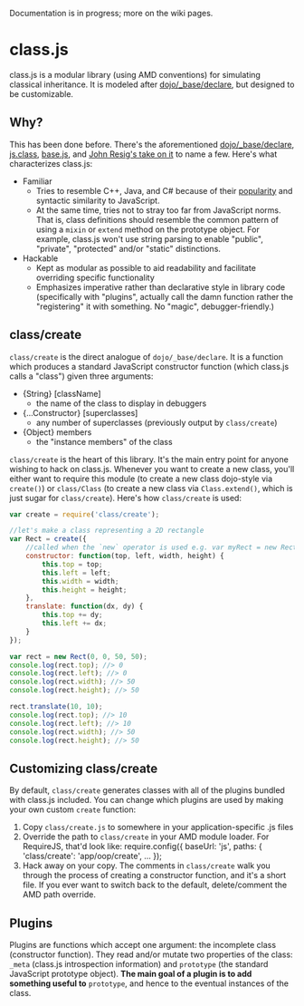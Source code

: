 Documentation is in progress; more on the wiki pages.

class.js
========

class.js is a modular library (using AMD conventions) for simulating classical
inheritance. It is modeled after
[dojo/_base/declare](http://dojotoolkit.org/reference-guide/1.8/dojo/_base/declare.html#dojo-base-declare),
but designed to be customizable.


Why?
----

This has been done before. There's the aforementioned
[dojo/_base/declare](http://dojotoolkit.org/reference-guide/1.8/dojo/_base/declare.html#dojo-base-declare),
[js.class](http://jsclass.jcoglan.com/),
[base.js](http://dean.edwards.name/weblog/2006/03/base/), and [John Resig's
take on it](http://ejohn.org/blog/simple-javascript-inheritance/) to name a
few. Here's what characterizes class.js:

* Familiar
    * Tries to resemble C++, Java, and C# because of their
      [popularity](http://www.tiobe.com/index.php/content/paperinfo/tpci/index.html)
      and syntactic similarity to JavaScript.
    * At the same time, tries not to stray too far from JavaScript norms. That
      is, class definitions should resemble the common pattern of using a
      `mixin` or `extend` method on the prototype object. For example, class.js
      won't use string parsing to enable "public", "private", "protected"
      and/or "static" distinctions.
* Hackable
    * Kept as modular as possible to aid readability and facilitate overriding
      specific functionality
    * Emphasizes imperative rather than declarative style in library code
      (specifically with "plugins", actually call the damn function rather the
      "registering" it with something. No "magic", debugger-friendly.)




class/create
------------

`class/create` is the direct analogue of `dojo/_base/declare`. It is a function
which produces a standard JavaScript constructor function (which class.js calls a
"class") given three arguments:

* {String} [className]
  * the name of the class to display in debuggers
* {...Constructor} [superclasses]
  * any number of superclasses (previously output by `class/create`)
* {Object} members
  * the "instance members" of the class

`class/create` is the heart of this library. It's the main entry point for
anyone wishing to hack on class.js. Whenever you want to create a new class,
you'll either want to require this module (to create a new class dojo-style via
`create()`) or `class/Class` (to create a new class via `Class.extend()`, which
is just sugar for `class/create`). Here's how `class/create` is used:

```js
var create = require('class/create');

//let's make a class representing a 2D rectangle
var Rect = create({
	//called when the `new` operator is used e.g. var myRect = new Rect(...)
	constructor: function(top, left, width, height) {
		this.top = top;
		this.left = left;
		this.width = width;
		this.height = height;
	},
	translate: function(dx, dy) {
		this.top += dy;
		this.left += dx;
	}
});

var rect = new Rect(0, 0, 50, 50);
console.log(rect.top); //> 0
console.log(rect.left); //> 0
console.log(rect.width); //> 50
console.log(rect.height); //> 50

rect.translate(10, 10);
console.log(rect.top); //> 10
console.log(rect.left); //> 10
console.log(rect.width); //> 50
console.log(rect.height); //> 50
```




Customizing class/create
------------------------

By default, `class/create` generates classes with all of the plugins bundled
with class.js included. You can change which plugins are used by making your
own custom `create` function:

1. Copy `class/create.js` to somewhere in your application-specific .js files
2. Override the path to `class/create` in your AMD module loader. For
   RequireJS, that'd look like:
        require.config({
          baseUrl: 'js',
          paths: {
            'class/create': 'app/oop/create',
            ...
        });
3. Hack away on your copy. The comments in `class/create` walk you through the
   process of creating a constructor function, and it's a short file. If you
   ever want to switch back to the default, delete/comment the AMD path
   override.




Plugins
-------

Plugins are functions which accept one argument: the incomplete class
(constructor function). They read and/or mutate two properties of the class:
`_meta` (class.js introspection information) and `prototype` (the standard
JavaScript prototype object). **The main goal of a plugin is to add something
useful to** `prototype`, and hence to the eventual instances of the class.
